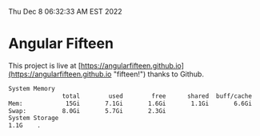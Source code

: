 Thu Dec  8 06:32:33 AM EST 2022

# Angular Fifteen


This project is live at [https://angularfifteen.github.io](https://angularfifteen.github.io "fifteen!") thanks to Github.

```bash
System Memory
               total        used        free      shared  buff/cache   available
Mem:            15Gi       7.1Gi       1.6Gi       1.1Gi       6.6Gi       6.8Gi
Swap:          8.0Gi       5.7Gi       2.3Gi
System Storage
1.1G	.
```
```bash
